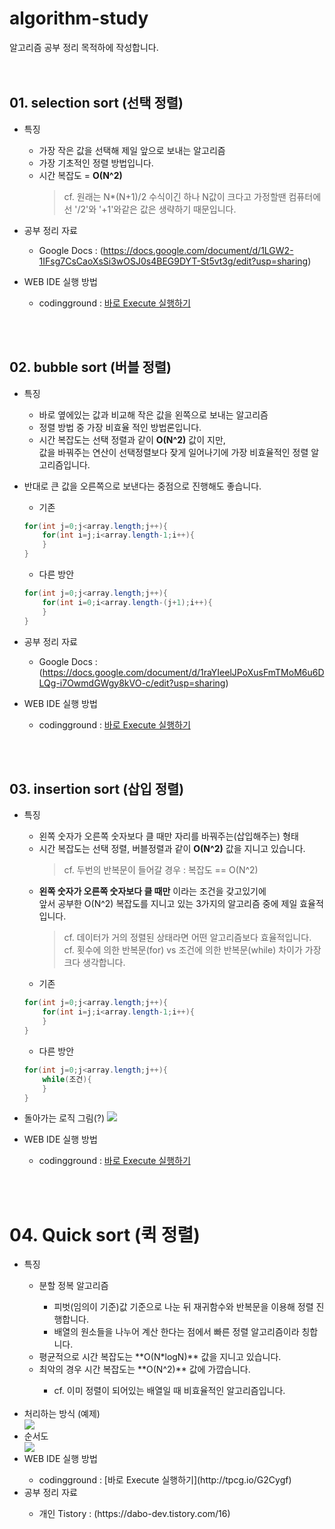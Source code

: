 # algorithm-study
알고리즘 공부 정리 목적하에 작성합니다.  
<br>
<br>
## 01. selection sort (선택 정렬)    
* 특징
  * 가장 작은 값을 선택해 제일 앞으로 보내는 알고리즘
  * 가장 기초적인 정렬 방법입니다.
  * 시간 복잡도 = **O(N^2)**
    > cf. 원래는 N*(N+1)/2 수식이긴 하나 N값이 크다고 가정할땐 컴퓨터에선 '/2'와 '+1'와같은 값은 생략하기 때문입니다.

* 공부 정리 자료 
  * Google Docs : (https://docs.google.com/document/d/1LGW2-1IFsg7CsCaoXsSi3wOSJ0s4BEG9DYT-St5vt3g/edit?usp=sharing)
  
* WEB IDE 실행 방법
  * codingground : [바로 Execute 실행하기](http://tpcg.io/nkZrOQ)
<br>
<br>

## 02. bubble sort (버블 정렬)
* 특징
  * 바로 옆에있는 값과 비교해 작은 값을 왼쪽으로 보내는 알고리즘
  * 정렬 방법 중 가장 비효율 적인 방법론입니다.
  * 시간 복잡도는 선택 정렬과 같이 **O(N^2)** 값이 지만,<br>
값을 바꿔주는 연산이 선택정렬보다 잦게 일어나기에 가장 비효율적인 정렬 알고리즘입니다.
* 반대로 큰 값을 오른쪽으로 보낸다는 중점으로 진행해도 좋습니다.
   
   * 기존
   ```java
   for(int j=0;j<array.length;j++){
       for(int i=j;i<array.length-1;i++){
       }
   }
   ```
   * 다른 방안
   ``` java
   for(int j=0;j<array.length;j++){
       for(int i=0;i<array.length-(j+1);i++){
       }
   }
   ```
* 공부 정리 자료 
  * Google Docs : (https://docs.google.com/document/d/1raYIeelJPoXusFmTMoM6u6DLQg-i7OwmdGWgy8kVO-c/edit?usp=sharing)
  
* WEB IDE 실행 방법
  * codingground : [바로 Execute 실행하기](http://tpcg.io/COArRa)
<br>
<br>

## 03. insertion sort (삽입 정렬)
* 특징
  * 왼쪽 숫자가 오른쪽 숫자보다 클 때만 자리를 바꿔주는(삽입해주는) 형태
  * 시간 복잡도는 선택 정렬, 버블정렬과 같이 **O(N^2)** 값을 지니고 있습니다.
    > cf. 두번의 반복문이 들어갈 경우 : 복잡도 == O(N^2)
  * **왼쪽 숫자가 오른쪽 숫자보다 클 때만** 이라는 조건을 갖고있기에<br>
  앞서 공부한 O(N^2) 복잡도를 지니고 있는 3가지의 알고리즘 중에 제일 효율적입니다.
    > cf. 데이터가 거의 정렬된 상태라면 어떤 알고리즘보다 효율적입니다.<br>
    > cf. 횟수에 의한 반복문(for) vs 조건에 의한 반복문(while) 차이가 가장 크다 생각합니다.
   * 기존
   ```java
   for(int j=0;j<array.length;j++){
       for(int i=j;i<array.length-1;i++){
       }
   }
   ```
   * 다른 방안
   ``` java
   for(int j=0;j<array.length;j++){
       while(조건){
       }
   }
   ```
* 돌아가는 로직 그림(?)
  <img src="https://user-images.githubusercontent.com/51875059/64487172-ef556800-d271-11e9-8a4a-11de246b1f53.PNG" />

* WEB IDE 실행 방법
  * codingground : [바로 Execute 실행하기](http://tpcg.io/zMtKbO)
  
<br>
<br>

<h1>04. Quick sort (퀵 정렬)</h1>
<ul>
 <li>특징</li>
  <ul>
   <li>분할 정복 알고리즘</li>
   <ul>
    <li>피벗(임의이 기준)값 기준으로 나눈 뒤 재귀함수와 반복문을 이용해 정렬 진행합니다.</li>
    <li>배열의 원소들을 나누어 계산 한다는 점에서 빠른 정렬 알고리즘이라 칭합니다.</li>
   </ul>
   <li>평균적으로 시간 복잡도는 **O(N*logN)** 값을 지니고 있습니다.</li>
   <li>최악의 경우 시간 복잡도는 **O(N^2)** 값에 가깝습니다.</li>
   <ul>
    <li>cf. 이미 정렬이 되어있는 배열일 때 비효율적인 알고리즘입니다.</li>
   </ul>
   <br></ul>
  <li>처리하는 방식 (예제)</li>
   <img src="https://user-images.githubusercontent.com/51875059/64632826-dcd75c00-d434-11e9-80c0-4f6b914d204e.PNG" />
   <br>
  <li>순서도</li>
   <img src="https://user-images.githubusercontent.com/51875059/64632702-8ec25880-d434-11e9-95cc-f52603961d40.png" />
   <br>
  <li>WEB IDE 실행 방법</li>
   <ul><li>codingground : [바로 Execute 실행하기](http://tpcg.io/G2Cygf)</li></ul>
  <li>공부 정리 자료</li>
   <ul><li>개인 Tistory : (https://dabo-dev.tistory.com/16)</li></ul>
</ul>

